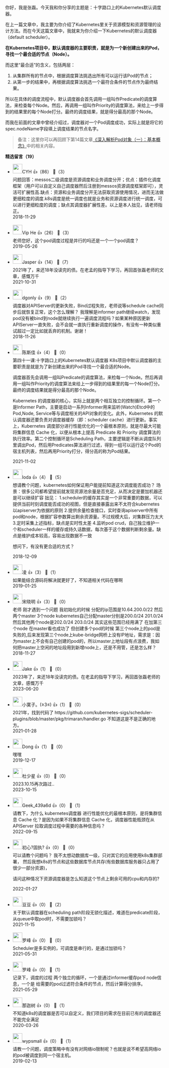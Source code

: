 你好，我是张磊。今天我和你分享的主题是：十字路口上的Kubernetes默认调度器。

在上一篇文章中，我主要为你介绍了Kubernetes里关于资源模型和资源管理的设计方法。而在今天这篇文章中，我就来为你介绍一下Kubernetes的默认调度器（default scheduler）。

**在Kubernetes项目中，默认调度器的主要职责，就是为一个新创建出来的Pod，寻找一个最合适的节点（Node）。**

而这里“最合适”的含义，包括两层：

1. 从集群所有的节点中，根据调度算法挑选出所有可以运行该Pod的节点；
2. 从第一步的结果中，再根据调度算法挑选一个最符合条件的节点作为最终结果。

所以在具体的调度流程中，默认调度器会首先调用一组叫作Predicate的调度算法，来检查每个Node。然后，再调用一组叫作Priority的调度算法，来给上一步得到的结果里的每个Node打分。最终的调度结果，就是得分最高的那个Node。

而我在前面的文章中曾经介绍过，调度器对一个Pod调度成功，实际上就是将它的spec.nodeName字段填上调度结果的节点名字。

> 备注：这里你可以再回顾下第14篇文章[《深入解析Pod对象（一）：基本概念》](https://time.geekbang.org/column/article/40366)中的相关内容。
<div><strong>精选留言（19）</strong></div><ul>
<li><img src="https://static001.geekbang.org/account/avatar/00/10/c7/30/2f8b78e9.jpg" width="30px"><span>CYH</span> 👍（86） 💬（3）<div>问题回答：messos二级调度是资源调度和业务调度分开；优点：插件化调度框架（用户可以自定义自己调度器然后注册到messos资源调度框架即可），灵活可扩展性高.缺点：资源和业务调度分开无法获取资源使用情况，进而无法做更细粒度的调度.k8s调度是统一调度也就是业务和资源调度进行统一调度，可以进行更细粒度的调度；缺点其调度器扩展性差。以上是本人拙见，请老师指正。</div>2018-11-29</li><br/><li><img src="https://static001.geekbang.org/account/avatar/00/12/d1/f1/48f16eaa.jpg" width="30px"><span>Vip He</span> 👍（26） 💬（3）<div>老师您好，这个pod调度过程是并行的吗还是一个一个pod调度？</div>2019-05-26</li><br/><li><img src="https://static001.geekbang.org/account/avatar/00/12/57/fe/beab006d.jpg" width="30px"><span>Jasper</span> 👍（14） 💬（7）<div>2021年了，来还18年没读完的债。在老孟的指导下学习，再回首张磊老师的文章，感慨万千</div>2021-10-31</li><br/><li><img src="https://static001.geekbang.org/account/avatar/00/10/4f/1d/0995be72.jpg" width="30px"><span>dgonly</span> 👍（9） 💬（2）<div>调度器对APIServer的更新失败，Bind过程失败，老师说等schedule cache同步后就恢复正常，这个怎么理解？
我理解是informer path继续watch，发现pod没有被bind到node就继续执行一遍调度流程吗？如果某种原因更新APIServer一直失败，会不会就一直执行重新调度的操作，有没有一种类似重试超过一定比如就丢弃的机制。谢谢！</div>2018-11-26</li><br/><li><img src="https://static001.geekbang.org/account/avatar/00/13/37/3b/495e2ce6.jpg" width="30px"><span>陈斯佳</span> 👍（4） 💬（0）<div>第四十一课:十字路口上的Kubernetes默认调度器
K8s项目中默认调度器的主要职责是就是为了新创建出来的Pod寻找一个最合适的Node。

调度器首先会调用一组叫Predicate的调度算法，来检每一个Node。然后再调用一组叫作Priority的调度算法来给上一步得到的结果里的每一个Node打分。最终的调度结果就是得分最高的那个Node。

Kubernetes 的调度器的核心，实际上就是两个相互独立的控制循环。第一个是Informer Path，主要是启动一系列Informer用来监听(Watch)Etcd中的Pod,Node, Service等与调度相关的API对象的变化。此外，Kubernetes 的默认调度器还要负责对调度器缓存（即：scheduler cache）进行更新。事实上，Kubernetes 调度部分进行性能优化的一个最根本原则，就是尽最大可能将集群信息 Cache 化，以便从根本上提高 Predicate 和 Priority 调度算法的执行效率。第二个控制循环是Scheduling Path，主要逻辑是不断从调度队列里调出Pod，然后用Predicates算法进行过滤，得到一组可以运行这个Pod的宿主机列表，然后再用Priority打分，得分高的称为Pod结果。
</div>2021-11-02</li><br/><li><img src="https://static001.geekbang.org/account/avatar/00/0f/eb/57/3032e1a7.jpg" width="30px"><span>loda</span> 👍（4） 💬（5）<div>想请教个问题，kubernetes如何保证用户能提前知道这次调度能否成功？
场景：很多公司都希望提前就发现资源池余量是否充足，从而决定是要加机器还是可以继续扩容
拙见：
1.scheduler的缓存其实是一个非常重要的数据，可以提供当前时刻调度能否成功的视图，但是直接暴露出来不太符合kubernetes以apiserver为依据的原则
2.提供余量检查接口，实时查询apiserver中所有pod和node，根据扩容参数算出剩余资源量。不过规模大后，对集群压力太大
3.定时采集上述指标，缺点是实时性太差
4.监听pod crud，自己独立维护一个和scheduler一样的缓存或持久话数据，每次基于这个数据判断剩余量。缺点是维护成本较高，容易出现数据不一致

想问下，有没有更合适的方式？
</div>2018-12-09</li><br/><li><img src="https://static001.geekbang.org/account/avatar/00/13/32/0b/81ae214b.jpg" width="30px"><span>凌</span> 👍（3） 💬（1）<div>如果能结合源码将解决就更好了，不知道相关代码在哪啊</div>2019-01-25</li><br/><li><img src="https://static001.geekbang.org/account/avatar/00/11/7e/8b/3cc461b3.jpg" width="30px"><span>宋晓明</span> 👍（3） 💬（0）<div>老师 刚才遇到一个问题 我初始化的时候 分配的ip范围是10.64.200.0&#47;22 然后两个master 3个node  kubernetes自己分配master分别是200.0&#47;24 201.0&#47;24  然后其他两个node是202.0&#47;24 203.0&#47;24 其实这些范围已经用满了 在加第三个node 在master看也成功了 但创建多个pod的时候 第三个node上的pod是失败的,后来发现第三个node上kube-bridge网桥上没有IP地址，需求是：因为master上不会有自己创建的pod的，所以master上地址段有点浪费，我如何把master上空闲的地址段用到新增node上，还是不用管，还是怎么样？</div>2018-11-27</li><br/><li><img src="https://static001.geekbang.org/account/avatar/00/12/8f/e6/932e8a90.jpg" width="30px"><span>Jake</span> 👍（1） 💬（0）<div>2023年了，来还18年没读完的债。在老孟的指导下学习，再回首张磊老师的文章，感慨万千
</div>2023-06-20</li><br/><li><img src="https://static001.geekbang.org/account/avatar/00/12/69/11/831cec7d.jpg" width="30px"><span>小寞子。(≥3≤)</span> 👍（1） 💬（0）<div>2021年，找到代码了 https:&#47;&#47;github.com&#47;kubernetes-sigs&#47;scheduler-plugins&#47;blob&#47;master&#47;pkg&#47;trimaran&#47;handler.go 不知道这是不是正确的地方。</div>2021-01-28</li><br/><li><img src="https://static001.geekbang.org/account/avatar/00/12/bd/aa/f53a6800.jpg" width="30px"><span>Dong</span> 👍（1） 💬（0）<div>嘿嘿</div>2019-12-17</li><br/><li><img src="https://static001.geekbang.org/account/avatar/00/15/2d/63/6513b925.jpg" width="30px"><span>杜少星</span> 👍（0） 💬（0）<div>2023.10.15再次路过..</div>2023-10-15</li><br/><li><img src="https://thirdwx.qlogo.cn/mmopen/vi_32/uQoCBsia00Dr1g05SCZ69esjDwJWP4QGbckxNZAO44xg4Hu2YjDROoITtvcLr23ae9SrE5tVR95U8ricVMicdnUIw/132" width="30px"><span>Geek_439a6d</span> 👍（0） 💬（1）<div>请教下，为什么 kubernetes调度器 进行性能优化的最根本原则，是将集群信息 Cache 化？是因为如果不将集群信息 Cache 化，调度器性能瓶颈在从 APIServer 拉取调度过程中需要的各种信息吗？</div>2022-09-15</li><br/><li><img src="https://static001.geekbang.org/account/avatar/00/2c/3f/59/3b9da34b.jpg" width="30px"><span>初心?固执?</span> 👍（0） 💬（0）<div>可以请教个问题吗？
我不太想动数据库一级，只对其它的应用使用k8s集群部署，
然后我想k8s的节点和这些数据库节点共存(有些数据库服务器只占用了很少一部分资源)，

请问这种情况下资源调度器是怎么知道这个节点上剩余可用的cpu和内存的? </div>2022-01-27</li><br/><li><img src="https://static001.geekbang.org/account/avatar/00/13/76/0f/c7c8021d.jpg" width="30px"><span>豆豆</span> 👍（0） 💬（2）<div>关于默认调度器在scheduling path阶段无锁化描述，难道在predicate阶段，从queue中取pod时，不需要加锁吗？</div>2021-11-15</li><br/><li><img src="https://static001.geekbang.org/account/avatar/00/12/97/c5/84491beb.jpg" width="30px"><span>罗峰</span> 👍（0） 💬（0）<div>Scheduler是多实例的，可调度是串行的，是通过加锁吗？</div>2021-05-31</li><br/><li><img src="https://static001.geekbang.org/account/avatar/00/12/97/c5/84491beb.jpg" width="30px"><span>罗峰</span> 👍（0） 💬（1）<div>记录下，调度的过程 两个独立的循环，一个是通过informer缓存pod node信息，一个是 给需要的pod过滤符合条件的节点，然后计算得分排序。</div>2021-05-29</li><br/><li><img src="https://static001.geekbang.org/account/avatar/00/10/1b/89/b7fae170.jpg" width="30px"><span>那迦树</span> 👍（0） 💬（1）<div>不知道k8s的调度器是否可以自定义，我们项目的需求在目前已有的调度器还不能完全满足</div>2020-03-26</li><br/><li><img src="https://static001.geekbang.org/account/avatar/00/14/19/18/33b7e63b.jpg" width="30px"><span>wypsmall</span> 👍（0） 💬（1）<div>请教一个问题，调度策略中有没有对网络io限制呢？也就是说不希望高网络io的pod被调度到同一个宿主机。</div>2019-02-13</li><br/>
</ul>